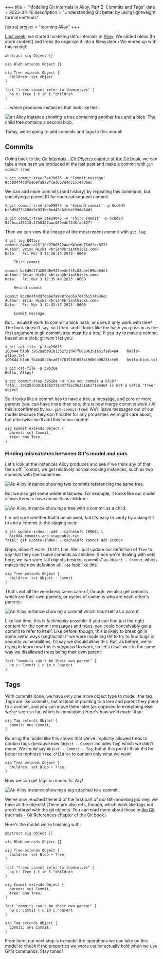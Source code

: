 +++
title = "Modeling Git Internals in Alloy, Part 2: Commits and Tags"
date = 2023-04-10
description = "Understanding Git better by using lightweight formal methods"

[extra]
project = "learning Alloy"
+++

[Last week](@/posts/modeling-git-internals-in-alloy-part-1-blobs-and-trees.md), we started modeling Git's internals in [Alloy](@/posts/alloy.md). We added blobs (to store content) and trees (to organize it into a filesystem.) We ended up with this model:

```alloy
abstract sig Object {}

sig Blob extends Object {}

sig Tree extends Object {
  children: set Object
}

fact "trees cannot refer to themselves" {
  no t: Tree | t in t.^children
}
```

… which produces instances that look like this:

![an Alloy instance showing a tree containing another tree and a blob. The child tree contains a second blob.](/images/normal-trees-and-blobs.png)

Today, we're going to add commits and tags to this model!

## Commits

Going back to [the *Git Internals - Git Objects* chapter of the Git book](https://book.git-scm.com/book/en/v2/Git-Internals-Git-Objects), we can take a tree hash we produced in the last post and make a commit with `git commit-tree`:

```
$ git commit-tree 3ee29075 -m 'Commit message'
8cc0d4f4ddfde6efa9a8fced667d4d51574a36ec
```

We can add more commits (and history) by repeating this command, but specifying a parent ID for each subsequent commit.

```
$ git commit-tree 3ee29075 -m 'Second commit' -p 8cc0d4
bc8d9d27a206d0e933be3e445c82cbef09da54d1

$ git commit-tree 3ee29075 -m 'Third commit' -p bc8d9d
844bcca25118c27b0322aacd49edb73d8fac827f
```

Then we can view the lineage of the most recent commit with `git log`:

```
$ git log 844bcc
commit 844bcca25118c27b0322aacd49edb73d8fac827f
Author: Brian Hicks <brian@brianthicks.com>
Date:   Fri Mar 3 12:36:14 2023 -0600

    Third commit

commit bc8d9d27a206d0e933be3e445c82cbef09da54d1
Author: Brian Hicks <brian@brianthicks.com>
Date:   Fri Mar 3 12:35:49 2023 -0600

    Second commit

commit 8cc0d4f4ddfde6efa9a8fced667d4d51574a36ec
Author: Brian Hicks <brian@brianthicks.com>
Date:   Fri Mar 3 12:32:37 2023 -0600

    Commit message
```

But… would it work to commit a blob hash, or does it only work with tree? The book doesn't say, so I tried, and it looks like the hash you pass in as the first argument to git commit-tree must be a tree. If you try to make a commit based on a blob, git won't let you:

```
$ git cat-file -p 3ee29075
100644 blob 39528abd81b13b2731d47f86206351a61f1e6484    hello-alloy.txt
100644 blob 9b4b40c2bca67e781930105fa190b9b90235cfe5    hello-blob.txt

$ git cat-file -p 39528a
Hello, Alloy!

$ git commit-tree 39528a -m 'Can you commit a blob?'
fatal: 39528abd81b13b2731d47f86206351a61f1e6484 is not a valid 'tree' object
```

So it looks like a commit has to have a tree, a message, and zero or more parents (you can have more than one; this is how merge commits work.) All this is confirmed by `man git-commit-tree`! We'll leave messages out of our model because they don't matter for any properties we might care about, but otherwise we'll add this to our model:

```alloy
sig Commit extends Object {
  parent: set Commit,
  tree: one Tree,
}
```

### Finding mismatches between Git's model and ours

Let's look at the instances Alloy produces and see if we think any of that feels off. To start, we get relatively normal-looking instances, such as two commits with the same tree:

![An Alloy instance showing two commits referencing the same tree.](/images/two-commits-pointing-to-the-same-tree.png)

But we also get some wilder instances. For example, it looks like our model allows trees to have commits as children:

![An Alloy instance showing a tree with a commit as a child.](/images/tree-with-commit-child.png)

I'm not sure whether that'd be allowed, but it's easy to verify by asking Git to add a commit to the staging area:

```
$ git update-index --add --cacheinfo 100644 \
  8cc0d4 commits-are-stageable.txt
fatal: git update-index: --cacheinfo cannot add 8cc0d4
```

Nope, doesn't work. That's fine. We'll just update our definition of `Tree` to say that they can't have commits as children. Since we're dealing with sets here, we can write “all objects besides commits” as `Object - Commit`, which makes the new definition of `Tree` look like this:

```alloy
sig Tree extends Object {
  children: set Object - Commit
}
```

That's not all the weirdness taken care of, though: we also get commits which are their own parents, or cycles of commits who are each other's parents:

![An Alloy instance showing a commit which has itself as a parent.](/images/commits-who-are-their-own-parents.png)

Like last time, this is *technically* possible: if you can find just the right content for the commit messages and trees, you could conceivably get a commit to refer to itself. Like before, though, this is likely to break git in some awful ways (segfaults!) If we were modeling Git to try to find bugs or security vulnerabilities, I'd say we should allow this. But, as before, we're trying to learn how this is *supposed* to work, so let's disallow it in the same way we disallowed trees being their own parent:

```alloy
fact "commits can't be their own parent" {
  no c: Commit | c in c.^parent
}
```

## Tags

With commits done, we have only one more object type to model: the tag. Tags are like commits, but instead of pointing to a tree and parent they point to a commit, and you can move them later (as opposed to everything else we've seen so far, which is immutable.) Here's how we'd model that:

```alloy
sig Tag extends Object {
  commit: one Commit,
}
```

Running the model like this shows that we've implicitly allowed trees to contain tags (because now `Object - Commit` includes `Tag`) which we didn't mean. We *could* say `Object - Commit - Tag`, but at this point I think it'd be better to rephrase `Tree.children` to contain only what we want:

```alloy
sig Tree extends Object {
  children: set Blob + Tree,
}
```

Now we can get tags on commits. Yay!

![An Alloy instance showing a tag attached to a commit.](/images/tagged-commit.png)

We've now reached the end of the first part of our Git-modeling journey: we have all the objects! (There are also refs, though, which work like tags but aren't stored with the git objects. You can read more about those in [the Git Internals - Git References chapter of the Git book](https://book.git-scm.com/book/en/v2/Git-Internals-Git-References).)

Here's the model we're finishing with:

```alloy
abstract sig Object {}

sig Blob extends Object {}

sig Tree extends Object {
  children: set Blob + Tree,
}

fact "trees cannot refer to themselves" {
  no t: Tree | t in t.^children
}

sig Commit extends Object {
  parent: set Commit,
  tree: one Tree,
}

fact "commits can't be their own parent" {
  no c: Commit | c in c.^parent
}

sig Tag extends Object {
  commit: one Commit,
}
```

From here, our next step is to model the operations we can take on this model to check if the properties we wrote earlier actually hold when we use Git's commands. Stay tuned!
